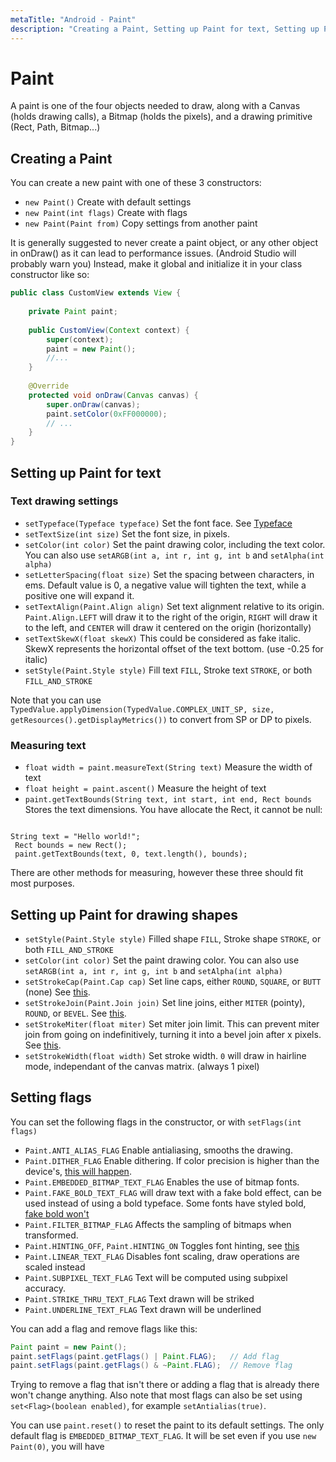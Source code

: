 ```yaml
---
metaTitle: "Android - Paint"
description: "Creating a Paint, Setting up Paint for text, Setting up Paint for drawing shapes, Setting flags"
---
```


# Paint


A paint is one of the four objects needed to draw, along with a Canvas (holds drawing calls), a Bitmap (holds the pixels), and a drawing primitive (Rect, Path, Bitmap...)



## Creating a Paint


You can create a new paint with one of these 3 constructors:

- `new Paint()` Create with default settings
- `new Paint(int flags)` Create with flags
- `new Paint(Paint from)` Copy settings from another paint

It is generally suggested to never create a paint object, or any other object in onDraw() as it can lead to performance issues. (Android Studio will probably warn you) Instead, make it global and initialize it in your class constructor like so:

```java
public class CustomView extends View {
    
    private Paint paint;
    
    public CustomView(Context context) {
        super(context);
        paint = new Paint();
        //...
    }
    
    @Override
    protected void onDraw(Canvas canvas) {
        super.onDraw(canvas);
        paint.setColor(0xFF000000);
        // ...
    }
}

```



## Setting up Paint for text


### **Text drawing settings**

- `setTypeface(Typeface typeface)` Set the font face. See [Typeface](https://developer.android.com/reference/android/graphics/Typeface.html)
- `setTextSize(int size)` Set the font size, in pixels.
- `setColor(int color)` Set the paint drawing color, including the text color. You can also use `setARGB(int a, int r, int g, int b` and `setAlpha(int alpha)`
- `setLetterSpacing(float size)` Set the spacing between characters, in ems. Default value is 0, a negative value will tighten the text, while a positive one will expand it.
- `setTextAlign(Paint.Align align)` Set text alignment relative to its origin. `Paint.Align.LEFT` will draw it to the right of the origin, `RIGHT` will draw it to the left, and `CENTER` will draw it centered on the origin (horizontally)
- `setTextSkewX(float skewX)` This could be considered as fake italic. SkewX represents the horizontal offset of the text bottom. (use -0.25 for italic)
- `setStyle(Paint.Style style)` Fill text `FILL`, Stroke text `STROKE`, or both `FILL_AND_STROKE`

Note that you can use `TypedValue.applyDimension(TypedValue.COMPLEX_UNIT_SP, size, getResources().getDisplayMetrics())` to convert from SP or DP to pixels.

### **Measuring text**

- `float width = paint.measureText(String text)` Measure the width of text
- `float height = paint.ascent()` Measure the height of text
- `paint.getTextBounds(String text, int start, int end, Rect bounds` Stores the text dimensions. You have allocate the Rect, it cannot be null:

```

String text = "Hello world!";
 Rect bounds = new Rect();
 paint.getTextBounds(text, 0, text.length(), bounds);

```

There are other methods for measuring, however these three should fit most purposes.



## Setting up Paint for drawing shapes


- `setStyle(Paint.Style style)` Filled shape `FILL`, Stroke shape `STROKE`, or both `FILL_AND_STROKE`
- `setColor(int color)` Set the paint drawing color. You can also use `setARGB(int a, int r, int g, int b` and `setAlpha(int alpha)`
- `setStrokeCap(Paint.Cap cap)` Set line caps, either `ROUND`, `SQUARE`, or `BUTT` (none) See [this](https://elevenworks.gitbooks.io/touchdraw-for-ipad/content/attachments/3247710/8806443.png).
- `setStrokeJoin(Paint.Join join)` Set line joins, either `MITER` (pointy), `ROUND`, or `BEVEL`. See [this](https://www.w3.org/TR/SVG/images/painting/linejoin.svg).
- `setStrokeMiter(float miter)` Set miter join limit. This can prevent miter join from going on indefinitively, turning it into a bevel join after x pixels. See [this](http://www.mikeswanson.com/blog/images/Miter%20Limit%20Illustration.gif).
- `setStrokeWidth(float width)` Set stroke width. `0` will draw in hairline mode, independant of the canvas matrix. (always 1 pixel)



## Setting flags


You can set the following flags in the constructor, or with `setFlags(int flags)`

- `Paint.ANTI_ALIAS_FLAG` Enable antialiasing, smooths the drawing.
- `Paint.DITHER_FLAG` Enable dithering. If color precision is higher than the device's, [this will happen](http://img11.hostingpics.net/pics/332173dithering.png).
- `Paint.EMBEDDED_BITMAP_TEXT_FLAG` Enables the use of bitmap fonts.
- `Paint.FAKE_BOLD_TEXT_FLAG` will draw text with a fake bold effect, can be used instead of using a bold typeface. Some fonts have styled bold, [fake bold won't](https://www.smashingmagazine.com/wp-content/uploads/2012/06/3_big_bolditalic.jpg)
- `Paint.FILTER_BITMAP_FLAG` Affects the sampling of bitmaps when transformed.
- `Paint.HINTING_OFF`, `Paint.HINTING_ON` Toggles font hinting, see [this](http://showinfo.rietveldacademie.nl/verdana/Image/cap2_5200.JPG)
- `Paint.LINEAR_TEXT_FLAG` Disables font scaling, draw operations are scaled instead
- `Paint.SUBPIXEL_TEXT_FLAG` Text will be computed using subpixel accuracy.
- `Paint.STRIKE_THRU_TEXT_FLAG` Text drawn will be striked
- `Paint.UNDERLINE_TEXT_FLAG` Text drawn will be underlined

You can add a flag and remove flags like this:

```java
Paint paint = new Paint();
paint.setFlags(paint.getFlags() | Paint.FLAG);   // Add flag
paint.setFlags(paint.getFlags() & ~Paint.FLAG);  // Remove flag

```

Trying to remove a flag that isn't there or adding a flag that is already there won't change anything. Also note that most flags can also be set using `set<Flag>(boolean enabled)`, for example `setAntialias(true)`.

You can use `paint.reset()` to reset the paint to its default settings. The only default flag is `EMBEDDED_BITMAP_TEXT_FLAG`. It will be set even if you use `new Paint(0)`, you will have

